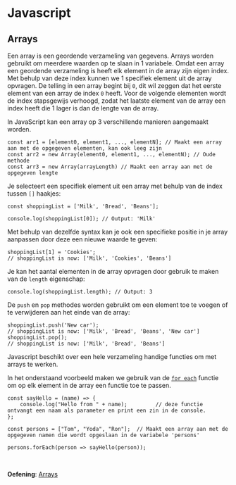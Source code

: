 # Javascript

## Arrays

Een array is een geordende verzameling van gegevens. Arrays worden gebruikt om meerdere waarden op te slaan in 1 variabele.
Omdat een array een geordende verzameling is heeft elk element in de array zijn eigen index. Met behulp van deze index kunnen we 1 specifiek element uit de array opvragen.
De telling in een array begint bij `0`, dit wil zeggen dat het eerste element van een array de index `0` heeft. 
Voor de volgende elementen wordt de index stapsgewijs verhoogd, zodat het laatste element van de array een index heeft die 1 lager is dan de lengte van de array.


In JavaScript kan een array op 3 verschillende manieren aangemaakt worden.
```
const arr1 = [element0, element1, ..., elementN]; // Maakt een array aan met de opgegeven elementen, kan ook leeg zijn
const arr2 = new Array(element0, element1, ..., elementN); // Oude methode
const arr3 = new Array(arrayLength) // Maakt een array aan met de opgegeven lengte
```

Je selecteert een specifiek element uit een array met behulp van de index tussen ``[]`` haakjes:
```
const shoppingList = ['Milk', 'Bread', 'Beans'];

console.log(shoppingList[0]); // Output: 'Milk'
```

Met behulp van dezelfde syntax kan je ook een specifieke positie in je array aanpassen door deze een nieuwe waarde te geven:
```
shoppingList[1] = 'Cookies';
// shoppingList is now: ['Milk', 'Cookies', 'Beans']
```

Je kan het aantal elementen in de array opvragen door gebruik te maken van de `length` eigenschap:

```
console.log(shoppingList.length); // Output: 3
```

De `push` en `pop` methodes worden gebruikt om een element toe te voegen of te verwijderen aan het einde van de array:
```
shoppingList.push('New car');
// shoppingList is now: ['Milk', 'Bread', 'Beans', 'New car']
shoppingList.pop();
// shoppingList is now: ['Milk', 'Bread', 'Beans']
```

Javascript beschikt over een hele verzameling handige functies om met arrays te werken.

In het onderstaand voorbeeld maken we gebruik van de [``for each``](https://developer.mozilla.org/en-US/docs/Web/JavaScript/Reference/Global_Objects/Array/forEach) functie om op elk element in de array een functie toe te passen.

```
const sayHello = (name) => {
    console.log("Hello from " + name);         // deze functie ontvangt een naam als parameter en print een zin in de console.
};

const persons = ["Tom", "Yoda", "Ron"];  // Maakt een array aan met de opgegeven namen die wordt opgeslaan in de variabele 'persons'

persons.forEach(person => sayHello(person));
```
&nbsp;

**Oefening**: [Arrays](./Oefeningen.md)